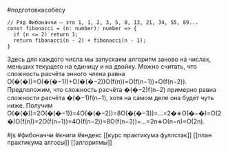 #подготовкасобесу

```
// Ряд Фибоначчи — это 1, 1, 2, 3, 5, 8, 13, 21, 34, 55, 89...
const fibonacci = (n: number): number => {
  if (n <= 2) return 1;
  return fibonacci(n - 2) + fibonacci(n - 1);
} 
```

Здесь для каждого числа мы запускаем алгоритм заново на числах, меньших текущего на единицу и на двойку. Можно считать, что сложность расчёта энного члена равна О(�(�))=О(�(�−1))+О(�(�−2))О(f(n))=О(f(n−1))+О(f(n−2)). Предположим, что сложность расчёта �(�−2)f(n−2) примерно равна сложности расчёта �(�−1)f(n−1), хотя на самом деле она будет чуть ниже. Получим О(�(�))=2О(�(�−1))=4О(�(�−2))=8О(�(�−3))=...=2�∗О(�−�)=О(2�)О(f(n))=2О(f(n−1))=4О(f(n−2))=8О(f(n−3))=...=2n∗О(n−n)=О(2n).


#js #фибоначчи #книги #яндекс 
[[курс практикума фуллстак]]
[[план практикума алгосы]]
[[алгоритмы]]